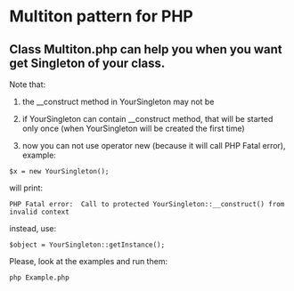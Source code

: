 Multiton pattern for PHP
==========

Class Multiton.php can help you when you want get Singleton of your class.
---------------------

Note that:

1. the __construct method in YourSingleton may not be

2. if YourSingleton can contain __construct method, that will be started only once (when YourSingleton will be created the first time)

3. now you can not use operator new (because it will call PHP Fatal error), example:

```
$x = new YourSingleton();
```

will print:
```
PHP Fatal error:  Call to protected YourSingleton::__construct() from invalid context
```

instead, use:
```
$object = YourSingleton::getInstance();
```

Please, look at the examples and run them:
```
php Example.php
```